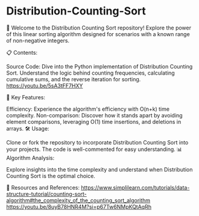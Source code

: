 # Distribution-Counting-Sort
🚀 Welcome to the Distribution Counting Sort repository! Explore the power of this linear sorting algorithm designed for scenarios with a known range of non-negative integers.

📋 Contents:

Source Code: Dive into the Python implementation of Distribution Counting Sort. Understand the logic behind counting frequencies, calculating cumulative sums, and the reverse iteration for sorting.
https://youtu.be/5sA3tFF7HXY

🎯 Key Features:

Efficiency: Experience the algorithm's efficiency with O(n+k) time complexity.
Non-comparison: Discover how it stands apart by avoiding element comparisons, leveraging O(1) time insertions, and deletions in arrays.
🛠️ Usage:

Clone or fork the repository to incorporate Distribution Counting Sort into your projects. The code is well-commented for easy understanding.
📊 Algorithm Analysis:

Explore insights into the time complexity and understand when Distribution Counting Sort is the optimal choice.

🔗 Resources and References:
https://www.simplilearn.com/tutorials/data-structure-tutorial/counting-sort-algorithm#the_complexity_of_the_counting_sort_algorithm
https://youtu.be/8uyB78HNR4M?si=p67Tw6NMpKQtAqRh

